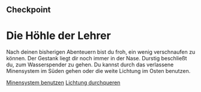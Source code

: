 ## Checkpoint

# Die Höhle der Lehrer

Nach deinen bisherigen Abenteuern bist du froh, ein wenig verschnaufen zu können. Der Gestank liegt dir noch immer in der Nase. Durstig beschließt du, zum Wasserspender zu gehen. Du kannst durch das verlassene Minensystem im Süden gehen oder die weite Lichtung im Osten benutzen.

[Minensystem benutzen](minen/index.html)
[Lichtung durchqueren](lichtung/index.html)